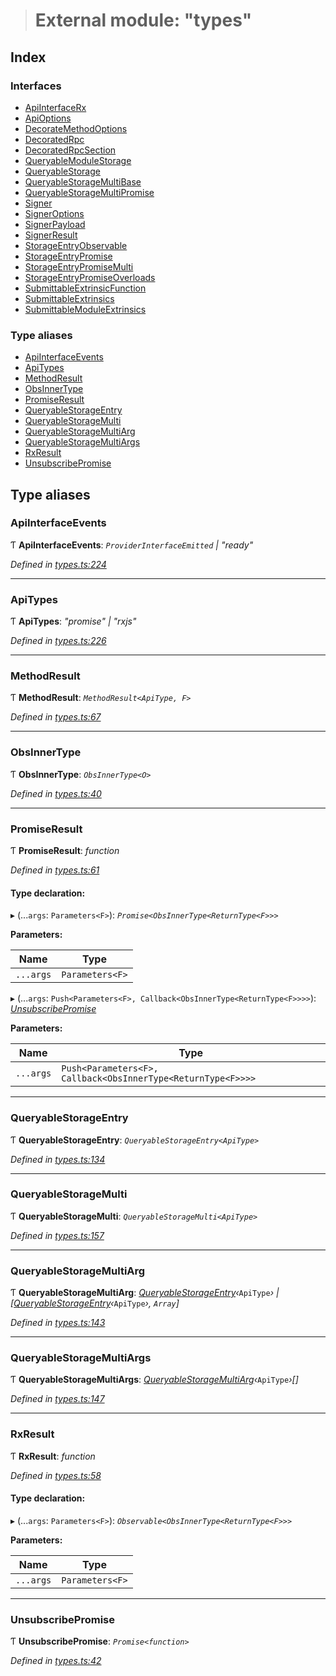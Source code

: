 > # External module: "types"

## Index

### Interfaces

* [ApiInterfaceRx](../interfaces/_types_.apiinterfacerx.md)
* [ApiOptions](../interfaces/_types_.apioptions.md)
* [DecorateMethodOptions](../interfaces/_types_.decoratemethodoptions.md)
* [DecoratedRpc](../interfaces/_types_.decoratedrpc.md)
* [DecoratedRpcSection](../interfaces/_types_.decoratedrpcsection.md)
* [QueryableModuleStorage](../interfaces/_types_.queryablemodulestorage.md)
* [QueryableStorage](../interfaces/_types_.queryablestorage.md)
* [QueryableStorageMultiBase](../interfaces/_types_.queryablestoragemultibase.md)
* [QueryableStorageMultiPromise](../interfaces/_types_.queryablestoragemultipromise.md)
* [Signer](../interfaces/_types_.signer.md)
* [SignerOptions](../interfaces/_types_.signeroptions.md)
* [SignerPayload](../interfaces/_types_.signerpayload.md)
* [SignerResult](../interfaces/_types_.signerresult.md)
* [StorageEntryObservable](../interfaces/_types_.storageentryobservable.md)
* [StorageEntryPromise](../interfaces/_types_.storageentrypromise.md)
* [StorageEntryPromiseMulti](../interfaces/_types_.storageentrypromisemulti.md)
* [StorageEntryPromiseOverloads](../interfaces/_types_.storageentrypromiseoverloads.md)
* [SubmittableExtrinsicFunction](../interfaces/_types_.submittableextrinsicfunction.md)
* [SubmittableExtrinsics](../interfaces/_types_.submittableextrinsics.md)
* [SubmittableModuleExtrinsics](../interfaces/_types_.submittablemoduleextrinsics.md)

### Type aliases

* [ApiInterfaceEvents](_types_.md#apiinterfaceevents)
* [ApiTypes](_types_.md#apitypes)
* [MethodResult](_types_.md#methodresult)
* [ObsInnerType](_types_.md#obsinnertype)
* [PromiseResult](_types_.md#promiseresult)
* [QueryableStorageEntry](_types_.md#queryablestorageentry)
* [QueryableStorageMulti](_types_.md#queryablestoragemulti)
* [QueryableStorageMultiArg](_types_.md#queryablestoragemultiarg)
* [QueryableStorageMultiArgs](_types_.md#queryablestoragemultiargs)
* [RxResult](_types_.md#rxresult)
* [UnsubscribePromise](_types_.md#unsubscribepromise)

## Type aliases

###  ApiInterfaceEvents

Ƭ **ApiInterfaceEvents**: *`ProviderInterfaceEmitted` | "ready"*

*Defined in [types.ts:224](https://github.com/polkadot-js/api/blob/891a342/packages/api/src/types.ts#L224)*

___

###  ApiTypes

Ƭ **ApiTypes**: *"promise" | "rxjs"*

*Defined in [types.ts:226](https://github.com/polkadot-js/api/blob/891a342/packages/api/src/types.ts#L226)*

___

###  MethodResult

Ƭ **MethodResult**: *`MethodResult<ApiType, F>`*

*Defined in [types.ts:67](https://github.com/polkadot-js/api/blob/891a342/packages/api/src/types.ts#L67)*

___

###  ObsInnerType

Ƭ **ObsInnerType**: *`ObsInnerType<O>`*

*Defined in [types.ts:40](https://github.com/polkadot-js/api/blob/891a342/packages/api/src/types.ts#L40)*

___

###  PromiseResult

Ƭ **PromiseResult**: *function*

*Defined in [types.ts:61](https://github.com/polkadot-js/api/blob/891a342/packages/api/src/types.ts#L61)*

#### Type declaration:

▸ (...`args`: `Parameters<F>`): *`Promise<ObsInnerType<ReturnType<F>>>`*

**Parameters:**

Name | Type |
------ | ------ |
`...args` | `Parameters<F>` |

▸ (...`args`: `Push<Parameters<F>, Callback<ObsInnerType<ReturnType<F>>>>`): *[UnsubscribePromise](_types_.md#unsubscribepromise)*

**Parameters:**

Name | Type |
------ | ------ |
`...args` | `Push<Parameters<F>, Callback<ObsInnerType<ReturnType<F>>>>` |

___

###  QueryableStorageEntry

Ƭ **QueryableStorageEntry**: *`QueryableStorageEntry<ApiType>`*

*Defined in [types.ts:134](https://github.com/polkadot-js/api/blob/891a342/packages/api/src/types.ts#L134)*

___

###  QueryableStorageMulti

Ƭ **QueryableStorageMulti**: *`QueryableStorageMulti<ApiType>`*

*Defined in [types.ts:157](https://github.com/polkadot-js/api/blob/891a342/packages/api/src/types.ts#L157)*

___

###  QueryableStorageMultiArg

Ƭ **QueryableStorageMultiArg**: *[QueryableStorageEntry](_types_.md#queryablestorageentry)‹*`ApiType`*› | [[QueryableStorageEntry](_types_.md#queryablestorageentry)‹*`ApiType`*›, `Array`]*

*Defined in [types.ts:143](https://github.com/polkadot-js/api/blob/891a342/packages/api/src/types.ts#L143)*

___

###  QueryableStorageMultiArgs

Ƭ **QueryableStorageMultiArgs**: *[QueryableStorageMultiArg](_types_.md#queryablestoragemultiarg)‹*`ApiType`*›[]*

*Defined in [types.ts:147](https://github.com/polkadot-js/api/blob/891a342/packages/api/src/types.ts#L147)*

___

###  RxResult

Ƭ **RxResult**: *function*

*Defined in [types.ts:58](https://github.com/polkadot-js/api/blob/891a342/packages/api/src/types.ts#L58)*

#### Type declaration:

▸ (...`args`: `Parameters<F>`): *`Observable<ObsInnerType<ReturnType<F>>>`*

**Parameters:**

Name | Type |
------ | ------ |
`...args` | `Parameters<F>` |

___

###  UnsubscribePromise

Ƭ **UnsubscribePromise**: *`Promise<function>`*

*Defined in [types.ts:42](https://github.com/polkadot-js/api/blob/891a342/packages/api/src/types.ts#L42)*
